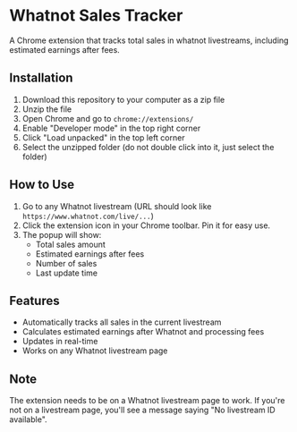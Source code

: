 # Whatnot Sales Tracker

A Chrome extension that tracks total sales in whatnot livestreams, including estimated earnings after fees.

## Installation

1. Download this repository to your computer as a zip file
2. Unzip the file
3. Open Chrome and go to `chrome://extensions/`
4. Enable "Developer mode" in the top right corner
5. Click "Load unpacked" in the top left corner
6. Select the unzipped folder (do not double click into it, just select the folder)

## How to Use

1. Go to any Whatnot livestream (URL should look like `https://www.whatnot.com/live/...`)
2. Click the extension icon in your Chrome toolbar. Pin it for easy use.
3. The popup will show:
   - Total sales amount
   - Estimated earnings after fees
   - Number of sales
   - Last update time

## Features

- Automatically tracks all sales in the current livestream
- Calculates estimated earnings after Whatnot and processing fees
- Updates in real-time
- Works on any Whatnot livestream page

## Note

The extension needs to be on a Whatnot livestream page to work. If you're not on a livestream page, you'll see a message saying "No livestream ID available".